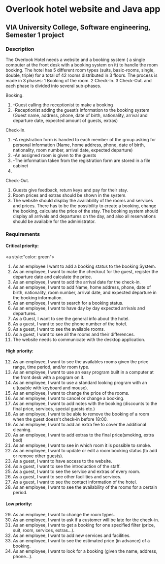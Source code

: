 # Overlook hotel website and Java app
## VIA University College, Software engineering, Semester 1 project
### Description
The Overlook Hotel needs a website and a booking system ( a single computer at the front
desk with a booking system on it) to handle the room booking.
The hotel has 5 different room types (suits, basic-rooms, single, double, triple) for a total
of 42 rooms distributed in 3 floors.
The process is made in 3 phases: 1 Booking of the room. 2 Check-In. 3 Check-Out.
and each phase is divided into several sub-phases.

Booking.
1. -Guest calling the receptionist to make a booking
2. -Receptionist adding the guest’s information to the booking system (Guest name,
address, phone, date of birth, nationality, arrival and departure date, expected
amount of guests, extras)

Check-In.
1. -A registration form is handed to each member of the group asking for personal
information (Name, home address, phone, date of birth, nationality, room number,
arrival date, expected departure)
2. -An assigned room is given to the guests
3. -The information taken from the registration form are stored in a file cabinet
4. 
Check-Out.
1. Guests give feedback, return keys and pay for their stay.
2. Room prices and extras should be shown in the system.
3. The website should display the availability of the rooms and services and prices.
There has to be the possibility to create a booking, change the booking, calculate the price
of the stay. The booking system should display all arrivals and departures on the day, and also all
reservations should be available for the administrator. 

### Requirements
#### Critical priority:
<a style:"color: green"> 
1. As an employee I want to add a booking status to the booking System.
2. As an employee, I want to make the checkout for the guest, register the departure date and
calculate the price.
3. As an employee, I want to add the arrival date for the check-in.
4. As an employee, I want to add Name, home address, phone, date of birth, nationality, room
number, arrival date, and expected departure in the booking information.
5. As an employee, I want to search for a booking status.
6. As an employee, I want to have day by day expected arrivals and departures.
7. As a Guest, I want to see the general info about the hotel.
8. As a guest, I want to see the phone number of the hotel.
9. As a guest, I want to see the available rooms.
10. As a guest, I want to see all the rooms and their differences.
11. The website needs to communicate with the desktop application.
</a>

#### High priority:
12. As an employee, I want to see the availables rooms given the price range, time period,
and/or room type.
13. As an employee, I want to use an easy program built in a computer at the front desk with a
program on it.
14. As an employee, I want to use a standard looking program with an ui(usable with keyboard
and mouse).
15. As an employee, I want to change the price of the rooms.
16. As an employee, I want to cancel or change a booking.
17. As an employee, I want to add notes with the booking (discounts to the final price, services,
special guests etc.)
18. As an employee, I want to be able to remove the booking of a room when the guest doesn't
check-in before 18:00.
19. As an employee, I want to add an extra fee to cover the additional cleaning.
20. As an employee, I want to add extras to the final price(smoking, extra bed)
21. As an employee, I want to see in which room it is possible to smoke.
22. As an employee, I want to update or edit a room booking status (to add or remove other
guests).
23. As a guest, I want to have access to the website.
24. As a guest, I want to see the introduction of the staff.
25. As a guest, I want to see the service and extras of every room.
26. As a guest, I want to see other facilities and services.
27. As a guest, I want to see the contact information of the hotel.
28. As an employee, I want to see the availability of the rooms for a certain period.

#### Low priority:
29. As an employee, I want to change the room types.
30. As an employee, I want to ask if a customer will be late for the check-in.
31. As an employee, I want to get a booking for one specified filter (price, suit, room, services,
extras…).
32. As an employee, I want to add new services and facilities.
33. As an employee, I want to see the estimated price (in advance) of a booking.
34. As an employee, I want to look for a booking (given the name, address, phone…).

